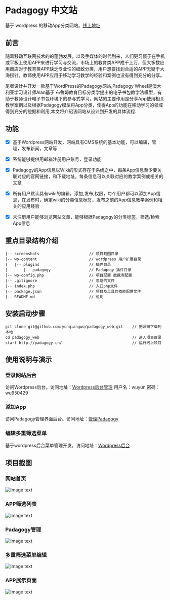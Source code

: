 # Padagogy 中文站 #
基于 wordpress 的移动App分类网站。[线上地址](http://padagogy.cn/)
## 前言 ##
随着移动互联网技术的的蓬勃发展，以及手媒体的时代到来，人们更习惯于在手机或平板上使用APP来进行学习与交流，市场上的教育类APP成千上万，但大多数应用商店对于教育类APP缺乏专业性的细致分类，用户想要找到合适的APP无疑于大海捞针。教师使用APP应用于移动学习教学的经验和案例也没有得到充分的分享。

笔者设计并开发一款基于WordPress的Padagogy网站,Padagogy Wheel是澳大利亚学习设计师Alan基于 布鲁姆教育目标分类学提出的电子书包教学法模型，有助于教师设计电子书包环境下的参与式学习，网站的主要作用是分享App使用相关教学案例以及根据Padagogy模型将App分类，使得App的功能在移动学习的领域得到充分的挖掘和利用,本文将介绍该网站从设计到开发的具体流程.


## 功能 ##
- [x] 基于Wordpress网站开发，网站具有CMS系统的基本功能，可以编辑，管理，发布新闻，文章等
- [x] 系统能够提供用邮箱注册用户账号，登录功能
- [x] Padagogy的App信息以Wiki的形式存在于系统之中，每条App信息至少要关联对应的官网链接，和下载地址，每条信息可以关联对应的教学案例或相关的文章
- [x] 所有用户默认具有wiki的编辑，添加,发布,权限，每个用户都可以添加App信息，在发布时，确定wiki的分类信息标签，发布之前的App信息教学案例和相关的应用经验
- [x] 未注册用户能够浏览网站文章，能够根据Padagogy的分类标签，筛选/检索App信息




## 重点目录结构介绍 ##

	|-- screenshots                      // 项目截图目录
	|-- wp-content                       // wordpress 用户扩展目录
	|   |-- plugins                      // 插件目录
	|       |-- padagogy                 // Padagogy 插件目录
	|-- wp-config.php                    // 项目配置 数据库配置
	|-- .gitignore                       // 忽略的文件
	|-- index.php                        // 入口php文件
	|-- package.json                     // 项目及工具的依赖配置文件
	|-- README.md                        // 说明


## 安装启动步骤 ##

	git clone git@github.com:yunqiangwu/padagogy_web.git	// 把源码下载到本地
	cd padagogy_web											// 进入项目目录
	start http://padagogy.cn/								// 运行线上项目


## 使用说明与演示 ##

### 登录网站后台 ###
访问Wordpress后台。访问地址：[Wordpress后台管理](http://padagogy.cn/wp-admin/)
用户名：wuyun
密码：wu950429

### 添加App ###
访问Padagogy管理界面后台。访问地址：[管理Padagogy](http://padagogy.cn/wp-admin/edit.php?post_type=padagogy)

### 编辑多重筛选菜单 ###
基于wordpress后台菜单管理开发。访问地址：[Wordpress后台](http://padagogy.cn/wp-admin/nav-menus.php?action=edit&menu=20)

## 项目截图 ##
### 网站首页 ###

![Image text](https://github.com/yunqiangwu/padagogy_web/raw/master/screenshots/index.png)

### APP筛选列表 ###

![Image text](https://github.com/yunqiangwu/padagogy_web/raw/master/screenshots/padagogylist.png)

### Padagogy管理 ###

![Image text](https://github.com/yunqiangwu/padagogy_web/raw/master/screenshots/appmgr.png)

### 多重筛选菜单编辑  ###

![Image text](https://github.com/yunqiangwu/padagogy_web/raw/master/screenshots/menumgr.png)

### APP展示页面 ###

![Image text](https://github.com/yunqiangwu/padagogy_web/raw/master/screenshots/app.png)